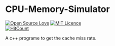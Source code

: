 # CPU-Memory-Simulator
[![Open Source Love](https://badges.frapsoft.com/os/v1/open-source.png?v=103)](https://github.com/ellerbrock/open-source-badges/)
[![MIT Licence](https://badges.frapsoft.com/os/mit/mit.svg?v=103)](https://opensource.org/licenses/mit-license.php)
<br>
[![HitCount](http://hits.dwyl.io/tushar-tyagi/CPU-Memory-Simulator.svg)](http://hits.dwyl.io/tushar-tyagi/CPU-Memory-Simulator)

A c++ programe to get the cache miss rate.
